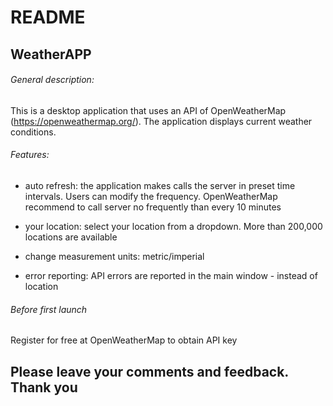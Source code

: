 # README

## WeatherAPP

###### General description:

This is a desktop application that uses an API of OpenWeatherMap (https://openweathermap.org/). The application displays current weather conditions.

###### Features:

- auto refresh: the application makes calls the server in preset time intervals. Users can modify the frequency. OpenWeatherMap recommend to call server no frequently than every 10 minutes

- your location: select your location from a dropdown. More than 200,000 locations are available

- change measurement units: metric/imperial

- error reporting: API errors are reported in the main window - instead of location

###### Before first launch

Register for free at OpenWeatherMap to obtain API key

## Please leave your comments and feedback. Thank you